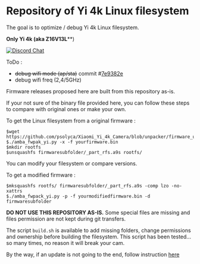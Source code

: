 # Repository of Yi 4k Linux filesystem #

The goal is to optimize / debug Yi 4k Linux filesystem.

**Only Yi 4k (aka Z16V13L****)

[![Discord Chat](https://img.shields.io/discord/553165905605951508.svg)](https://discord.gg/bQUA3Es) 

ToDo :

  - ~~debug wifi mode (ap/sta)~~ commit #[7e9382e](https://github.com/psolyca/Yi_4k_ROOTFS/commit/7e9382e556f670d2be3abeffc287ee5276b95c62)
  - debug wifi freq (2,4/5GHz)

Firmware releases proposed here are built from this repository as-is.

If your not sure of the binary file provided here, you can follow these steps to compare with original ones or make your own.

To get the Linux filesystem from a original firmware :

```
$wget https://github.com/psolyca/Xiaomi_Yi_4k_Camera/blob/unpacker/firmware_unpacker/amba_fwpak_yi.py
$./amba_fwpak_yi.py -x -f yourfirmware.bin
$mkdir rootfs
$unsquashfs firmwaresubfolder/_part_rfs.a9s rootfs/
```

You can modify your filesystem or compare versions.

To get a modified firmware :

```
$mksquashfs rootfs/ firmwaresubfolder/_part_rfs.a9s -comp lzo -no-xattrs
$./amba_fwpack_yi.py -p -f yourmodifiedfirmware.bin -d firmwaresubfolder
```

**DO NOT USE THIS REPOSITORY AS-IS.**
Some special files are missing and files permission are not kept during git transfers.

The script ```build.sh``` is available to add missing folders, change permissions and ownership before building the filesystem.
This script has been tested... so many times, no reason it will break your cam.

By the way, if an update is not going to the end, follow instruction [here](https://www.youtube.com/watch?v=tZnC3hgPUqI)

